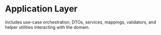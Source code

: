 # Application Layer

Includes use-case orchestration, DTOs, services, mappings, validators, and helper utilities interacting with the domain.
